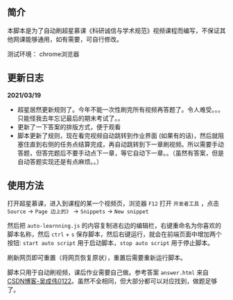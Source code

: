 ## 简介

本脚本是为了自动刷超星慕课《科研诚信与学术规范》视频课程而编写，不保证其他网课能够通用，如有需要，可自行修改。

测试环境：
chrome浏览器

## 更新日志

**2021/03/19**

+ 超星居然更新规则了。今年不能一次性刷完所有视频再答题了。令人难受。。。只能怪我去年忘记最后的期末考试了。。
+ 更新了一下答案的排版方式，便于观看
+ 脚本更新了规则，现在看完视频自动跳转到作业界面 (如果有的话)，然后就阻塞住直到右侧的任务点结算完成，再自动跳转到下一章刷视频。所以需要手动答题，但答完题后不要手动点下一章，等它自动下一章。。（虽然有答案，但是自动答题实现还是有点麻烦。。）

## 使用方法

打开超星慕课，进入到课程的某一个视频页，浏览器 `F12` 打开 `开发者工具` ，点击 `Source` -> `Page 边上的》` -> `Snippets` -> `New snippet`

然后把 `auto-learnning.js` 的内容复制进右边的编辑栏，右键重命名为你喜欢的脚本名称，然后 `ctrl` + `s` 保存脚本，然后右键运行，就会在前端页面中增加两个按钮: `start auto script` 用于启动脚本，`stop auto script` 用于停止脚本。

刷新网页即可重置（将网页恢复原状），重置后需要重新运行脚本。

脚本只用于自动刷视频，课后作业需要自己做。参考答案 `answer.html` 来自 [CSDN博客-吴成伟0122](https://blog.csdn.net/qq_42859864/article/details/88608359)。虽然不全相同，但大部分都可以对应找到，做题足够了。

